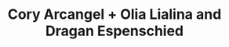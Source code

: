 ---
ee_id_show: '2237'
title: Cory Arcangel + Olia Lialina and Dragan Espenschied
url: cory-arcangel-olia-lialina-and-dragan-espenschied
live_url:
year: '2008'
venue: And / Or Gallery
state_country: Dallas
type:
dates:
pitch: ".. a summer show in Texas with Olia Lialina and Dragan Espenschied! Yes!"
ps:
imgs: and-or-tx-2008-06-24-install-database-ps.jpg,and-or-tx-2008-06-19-install-database-ps.jpg,and-or-tx-2008-06-22-install-database-ps.jpg,and-or-tx-2008-06-23-install-database-ps.jpg,and-or-tx-2008-06-1-install-database-ih.jpg,and-or-tx-2008-06-26-install-database-ps.jpg,and-or-tx-2008-06-29-install-database-ps.jpg
things: "[157] 2006-002 Untitled Translation Exercise - 2006-002-untitled-translation-exercise,[171]
  2007-045 The Bruce Springsteen Born to Run Glockenspiel Addendum (CD ROM) - 2007-045-bruce-springsteen-glockenspiel-addendum"
status:
layout: shows
---